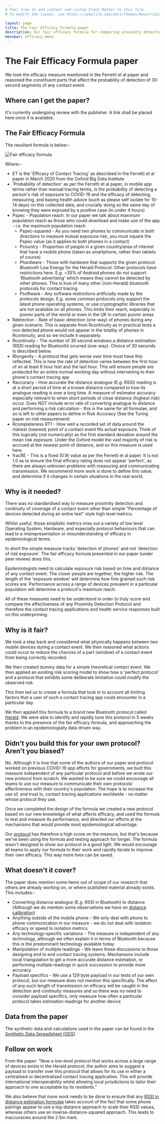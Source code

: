 ```yaml
---
# Feel free to add content and custom Front Matter to this file.
# To modify the layout, see https://jekyllrb.com/docs/themes/#overriding-theme-defaults

layout: page
title: The Fair Efficacy Formula paper
description: Our fair efficacy formula for comparing proximity detection protocols
menubar: efficacy_menu
---
```


# The Fair Efficacy Formula paper

We took the efficacy measure mentioned in the Ferretti et al paper and reasoned
the constituent parts that affect the probability of detection of 30 second
segments of any contact event.

## Where can I get the paper?

It's currently undergoing review with the publisher. A link shall be placed here once it is available.

## The Fair Efficacy Formula

The resultant formula is below:-

![Fair efficacy formula](/images/paper-measure-formula.png)

Where:-

- ET is the 'Efficacy of Contact Tracing' as described in the Ferretti et al paper in March 2020 from the Oxford Big Data Institute
- 'Probability of detection' as per the Ferretti et al paper, in mobile app terms rather than manual tracing terms, is the probability of detecting a person's risk of exposure to COVID-19 and the efficacy of detecting, measuring, and basing health advice (such as please self isolate for 10-14 days) on this collected data, and crucially doing so the same day of knowing they were exposed by a positive case (in under 4 hours)
- Pspec - Population reach. In our paper we talk about maximum population reach as those who could download and make use of the app - i.e. the maximum population reach
  - Pspec-squared - As you need two phones to communicate in both directions to measure mutual exposure risk, you must square the Pspec value (as it applies to both phones in a contact)
  - Pcountry - Proportion of people in a given country/area of interest that have a mobile phone (taken as smartphone, rather than tablets of course)
  - Phardware - Those with hardware that supports the given protocol. Bluetooth Low Energy for the Herald Protocol. Other protocols have restrictions here. E.g. ~35% of Android phones do not support 'Bluetooth advertising' which means they cannot be detected by other phones. This is true of many other (non-Herald) bluetooth protocols for contact tracing
  - Psoftware - Any software restrictions artificially made by the protocols design. E.g. some common protocols only support the latest phone operating systems, or use cryptographic libraries that are not available on all phones. This limits their reach, especially in poorer parts of the world or even in the UK in certain poorer areas
- Rdetection - Rate of basic detection (one-way) of phones during any given scenario. This is separate from Rcontinuity as in practical tests a non detected phone would not appear in the totality of phones in Rcontinuity, and so we include it separately.
- Rcontinuity - The number of 30 second windows a distance estimation (RSSI reading for Bluetooth) ocurred (one-way). Choice of 30 seconds is described below.
- Rlongevity - A protocol that gets worse over time must have this reflected. This is how the rate of detection varies between the first hour of an at least 8 hour test and the last hour. This will ensure people are protected for an entire normal working day without intervening to their phone's contact tracing app
- Raccuracy - How accurate the distance analogue (E.g. RSSI) reading is at a short period of time at a known distance compared to how its analogue reading is over a long time. A measure of estimator accuracy especially relevant to when short periods of close distance (highest risk) occur. Does NOT include error rate of converting analogue to distance and performing a risk calculation - this is the same for all formulae, and so is left to other papers to define in Risk Accuracy (See the Turing paper on risk measurement)
- Rcompleteness RT1 - How well a recorded set of data around the riskiest (nearest) point of a contact event fits actual exposure. Think of this logically (not numerically) as the first standard deviation around the mean risk exposure. Under the Oxford model the vast majority of risk is accrued at the nearest point of distance, and so this measure is used here. 
- fracRE - This is a fixed (0.9) value as per the Ferretti et al paper. It is not 1.0 as to ensure the final efficacy rating does not appear 'perfect', as there are always unknown problems with measuring and communicating transmission. We recommend more work is done to define this value, and determine if it changes in certain situations in the real world.

## Why is it needed?

There was no standardised way to measure proximity detection and continuity of
coverage of a contact event other than simple "Percentage of devices detected
during an entire test" style high level metrics.

Whilst useful, those simplistic metrics miss out a variety of low level Operating System, 
Hardware, and especially protocol behaviours that can lead to a misrepresentation or
misunderstanding of efficacy in epidemiological terms.

In short the simple measure tracks 'detection of phones' and not 'detection of risk exposure'.
The fair efficacy formula presented in our paper (under peer review) does this.

Epidemiologists need to calculate exposure risk based on time and distance of any contact
event. The closer people are together, the higher risk. The length of the 'exposure window'
will determine how fine grained such risk scores are. Performance across a range
of devices prevalent in a particular population will determine a protocol's maximum reach.

All of these measures need to be understood in order to truly score and compare the
effectiveness of any Proximity Detection Protocol and therefore the contact tracing 
applications and health service responses built on this underpinning.

## Why is it fair?

We took a step back and considered what physically happens between two mobile devices
during a contact event. We then reasoned what actions could occur to reduce the chances
of a part (window) of a contact event from being correctly recorded. 

We then created dummy data for a simple theoretical contact event. We then applied
an existing risk scoring model to show how a 'perfect protocol' and a protocol that
exhibits some deliberate limitation could modify the observed risk.

This then led us to create a formula that took in to account all limiting factors
that a user of such a contact tracing app could encounter in a particular day.

We then applied this formula to a brand new Bluetooth protocol called [Herald](/protocol).
We were able to identify and rapidly tune this protocol in 5 weeks thanks to the presence
of the fair efficacy formula, and approaching the problem in an epidemiologially data driven
way.

## Didn't you build this for your own protocol? Aren't you biased?

No. Although it is true that some of the authors of our paper and protocol worked on
previous COVID-19 app efforts for governments, we built this measure independent of any 
particular protocol and before we wrote our
new protocol from scratch. We wanted to be sure we could encourage all teams to
use our measure to communicate their own protocols' effectiveness with their
country's population. The hope is to increase the use of, and trust in, contact tracing
applications worldwide - no matter whose protocol they use.

Once we completed the design of the formula we created a new protocol based on our 
new knowledge of
what affects efficacy, and used the formula to test and measure its performance,
and directed our efforts at the mechanisms that would provide most epidemiological
advantage. 

Our [protocol](/protocol) has therefore a high score on the measure,
but that's because we've been using the formula and testing approach for longer.
The formula wasn't designed to show our protocol in a good light. We would
encourage all teams to apply our formula to their work and rapidly iterate to improve 
their own efficacy. This way more lives can be saved.

## What doesn't it cover?

The paper does mention some items out of scope of our research that others are 
already working on, or where published material already exists. This includes:-

- Converting distance analogue (E.g. RSSI in Bluetooth) to distance (Although we do mention some observations we have on [distance calibration](/bluetooth/distance))
- Anything outside of the mobile phone - We only deal with phone to phone communication in our measure - we do not deal with isolation efficacy or speed to isolation metrics
- Any technology-specific variations - The measure is independent of any technology, although we often explain it in terms of Bluetooth because this is the predominant technology available today
- Manipulation of multiple readings - We leave these discussions to those designing end to end
contact tracing systems. Mechanisms include local triangulation to get a more accurate distance estimation, or performing multiple readings in quick succession to provide more accuracy
- Payload specifics - We use a 129 byte payload in our tests of our own protocol, but our measure does not mention this specifically. The affect of any such length of transmission on efficacy will be caught in the detection and continuity measures and so there was no need to consider payload specifics, only measure how often a particular protocol takes estimation readings for another device

## Data from the paper

The synthetic data and calculations used in the paper can be found in the [Synthetic Data Spreadsheet (ODS)](/documents/protocols-paper-synthetic-data.ods)

## Follow on work

From the paper: "Now a low-level protocol that works across a large range of devices exists in the Herald protocol, the author aims to suggest a payload to transfer over this protocol that allows for its use in either a centralised or decentralised contact tracing application. This will provide international interoperability whilst allowing local jurisdictions to tailor their approach to one acceptable by its residents."

We also believe that more work needs to be done to ensure that any [RSSI to distance estimation formulae](/bluetooth/distance) takes account of the fact that some phone pairings appear to use a log-distance approach to scale their RSSI values, whereas others use an inverse-distance-squared approach. This leads to inaccuracies around the 2.5m mark.

